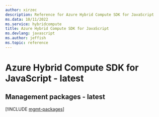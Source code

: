 ```yaml
---
author: xirzec
description: Reference for Azure Hybrid Compute SDK for JavaScript
ms.data: 10/11/2022
ms.service: hybridcompute
title: Azure Hybrid Compute SDK for JavaScript
ms.devlang: javascript
ms.author: jeffish
ms.topic: reference
---
```

# Azure Hybrid Compute SDK for JavaScript - latest

## Management packages - latest
[!INCLUDE [mgmt-packages](hybrid-compute-mgmt-index.md)]